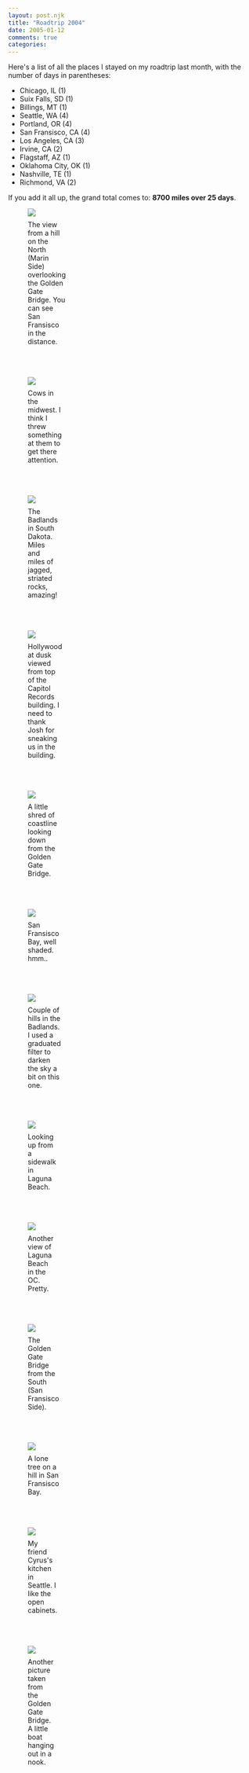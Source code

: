 ```yaml
---
layout: post.njk
title: "Roadtrip 2004"
date: 2005-01-12
comments: true
categories:
---
```

Here's a list of all the places I stayed on my roadtrip last month, with the number of days in parentheses:

*   Chicago, IL (1)
*   Suix Falls, SD (1)
*   Billings, MT (1)
*   Seattle, WA (4)
*   Portland, OR (4)
*   San Fransisco, CA (4)
*   Los Angeles, CA (3)
*   Irvine, CA (2)
*   Flagstaff, AZ (1)
*   Oklahoma City, OK (1)
*   Nashville, TE (1)
*   Richmond, VA (2)

If you add it all up, the grand total comes to: **8700 miles over 25 days**.

<figure class="photo">
  <img src="/media/posts/roadtrip-2004/trip01.jpg" />
  <figcaption class="caption">The view from a hill on the North (Marin Side) overlooking the Golden Gate Bridge. You can see San Fransisco in the distance.</figcaption>
</figure>

<figure class="photo">
  <img src="/media/posts/roadtrip-2004/trip03.jpg" />
  <figcaption class="caption">Cows in the midwest. I think I threw something at them to get there attention.</figcaption>
</figure>

<figure class="photo">
  <img src="/media/posts/roadtrip-2004/trip05.jpg" />
  <figcaption class="caption">The Badlands in South Dakota. Miles and miles of jagged, striated rocks, amazing!</figcaption>
</figure>

<figure class="photo">
  <img src="/media/posts/roadtrip-2004/trip06.jpg" />
  <figcaption class="caption">Hollywood at dusk viewed from top of the Capitol Records building. I need to thank Josh for sneaking us in the building.</figcaption>
</figure>

<figure class="photo">
  <img src="/media/posts/roadtrip-2004/trip08.jpg" />
  <figcaption class="caption">A little shred of coastline looking down from the Golden Gate Bridge.</figcaption>
</figure>

<figure class="photo">
  <img src="/media/posts/roadtrip-2004/trip10.jpg" />
  <figcaption class="caption">San Fransisco Bay, well shaded. hmm..</figcaption>
</figure>

<figure class="photo">
  <img src="/media/posts/roadtrip-2004/trip12.jpg" />
  <figcaption class="caption">Couple of hills in the Badlands. I used a graduated filter to darken the sky a bit on this one.</figcaption>
</figure>

<figure class="photo">
  <img src="/media/posts/roadtrip-2004/trip02.jpg" />
  <figcaption class="caption">Looking up from a sidewalk in Laguna Beach.</figcaption>
</figure>

<figure class="photo">
  <img src="/media/posts/roadtrip-2004/trip04.jpg" />
  <figcaption class="caption">Another view of Laguna Beach in the OC. Pretty.</figcaption>
</figure>

<figure class="photo">
  <img src="/media/posts/roadtrip-2004/trip07.jpg" />
  <figcaption class="caption">The Golden Gate Bridge from the South (San Fransisco Side).</figcaption>
</figure>

<figure class="photo">
  <img src="/media/posts/roadtrip-2004/trip09.jpg" />
  <figcaption class="caption">A lone tree on a hill in San Fransisco Bay.</figcaption>
</figure>

<figure class="photo">
  <img src="/media/posts/roadtrip-2004/trip11.jpg" />
  <figcaption class="caption">My friend Cyrus's kitchen in Seattle. I like the open cabinets.</figcaption>
</figure>

<figure class="photo">
  <img src="/media/posts/roadtrip-2004/trip13.jpg" />
  <figcaption class="caption">Another picture taken from the Golden Gate Bridge. A little boat hanging out in a nook.</figcaption>
</figure>


<style>
.photo {
  display: table;
  margin-bottom: 64px;
}

.caption {
  /* Technique to get the caption container the same width as the image */
  display: table-caption;
  caption-side: bottom;
  margin-top: 8px;
  line-height: var(--line-height);
  font-size: 14px;
}

.photo img {
  max-width: 100%;
  border: 2px solid var(--color);
  border-radius: var(--border-radius);
}

</style>
